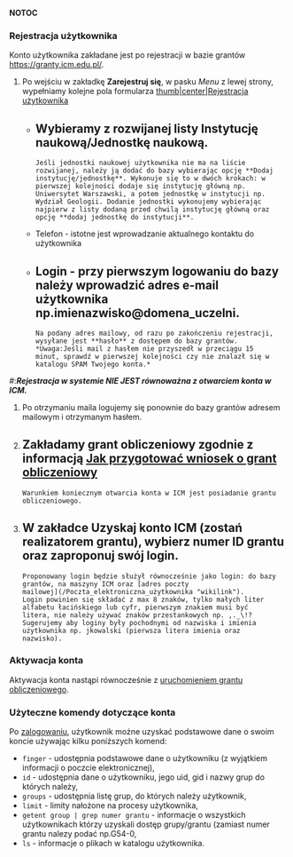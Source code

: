 __NOTOC__

### Rejestracja użytkownika

Konto użytkownika zakładane jest po rejestracji w bazie grantów
<https://granty.icm.edu.pl/>.

1.  Po wejściu w zakładkę **Zarejestruj się**, w pasku *Menu* z lewej
    strony, wypełniamy kolejne pola formularza [thumb|center|Rejestracja
    użytkownika](/Grafika:Rejestracja_uzytkownika_v1.jpg "wikilink")
      - Wybieramy z rozwijanej listy Instytucję naukową/Jednostkę
        naukową.
          -
            Jeśli jednostki naukowej użytkownika nie ma na liście
            rozwijanej, należy ją dodać do bazy wybierając opcję **Dodaj
            instytucję/jednostkę**. Wykonuje się to w dwóch krokach: w
            pierwszej kolejności dodaje się instytucję główną np.
            Uniwersytet Warszawski, a potem jednostkę w instytucji np.
            Wydział Geologii. Dodanie jednostki wykonujemy wybierając
            najpierw z listy dodaną przed chwilą instytucję główną oraz
            opcję **dodaj jednostkę do instytucji**.
      - Telefon - istotne jest wprowadzanie aktualnego kontaktu do
        użytkownika
      - Login - przy pierwszym logowaniu do bazy należy wprowadzić adres
        e-mail użytkownika np.imienazwisko@domena_uczelni.
          -
            Na podany adres mailowy, od razu po zakończeniu rejestracji,
            wysyłane jest **hasło** z dostępem do bazy grantów.
            *Uwaga:Jeśli mail z hasłem nie przyszedł w przeciągu 15
            minut, sprawdź w pierwszej kolejności czy nie znalazł się w
            katalogu SPAM Twojego konta.*

\#:***Rejestracja w systemie NIE JEST równoważna z otwarciem konta w
ICM.***

1.  Po otrzymaniu maila logujemy się ponownie do bazy grantów adresem
    mailowym i otrzymanym hasłem.
2.  Zakładamy grant obliczeniowy zgodnie z informacją [Jak przygotować
    wniosek o grant
    obliczeniowy](/Jak_wyst%C4%85pi%C4%87_o_grant_obliczeniowy#Jak_przygotowa.C4.87_wniosek_o_przyznanie_grantu_obliczeniowego "wikilink")
      -
        Warunkiem koniecznym otwarcia konta w ICM jest posiadanie grantu
        obliczeniowego.
3.  W zakładce **Uzyskaj konto ICM (zostań realizatorem grantu)**,
    wybierz numer ID grantu oraz zaproponuj swój **login**.
      -
        Proponowany login będzie służył równocześnie jako login: do bazy
        grantów, na maszyny ICM oraz [adres poczty
        mailowej](/Poczta_elektroniczna_użytkownika "wikilink").
        Login powinien się składać z max 8 znaków, tylko małych liter
        alfabetu łacińskiego lub cyfr, pierwszym znakiem musi być
        litera, nie należy używać znaków przestankowych np. ,._\!?
        Sugerujemy aby loginy były pochodnymi od nazwiska i imienia
        użytkownika np. jkowalski (pierwsza litera imienia oraz
        nazwisko).

### Aktywacja konta

Aktywacja konta nastąpi równocześnie z [uruchomieniem grantu
obliczeniowego](/Jak_wyst%C4%85pi%C4%87_o_grant_obliczeniowy#Uruchomienie_grantu "wikilink").

### Użyteczne komendy dotyczące konta

Po [zalogowaniu](/Logowanie_do_ICM "wikilink"), użytkownik możne uzyskać
podstawowe dane o swoim koncie używając kilku poniższych komend:

  - `finger` - udostępnia podstawowe dane o użytkowniku (z wyjątkiem
    informacji o poczcie elektronicznej),
  - `id` - udostępnia dane o użytkowniku, jego uid, gid i nazwy grup do
    których należy,
  - `groups` - udostępnia listę grup, do których należy użytkownik,
  - `limit` - limity nałożone na procesy użytkownika,
  - `getent group | grep numer grantu` - informacje o wszystkich
    użytkownikach którzy uzyskali dostęp grupy/grantu (zamiast numer
    grantu nalezy podać np.G54-0,
  - `ls` - informacje o plikach w katalogu użytkownika.